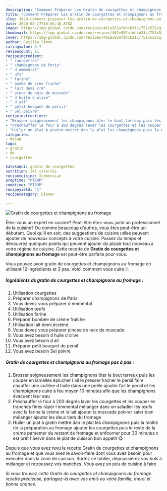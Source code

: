 ```yaml
---
description: "Comment Préparer Les Gratin de courgettes et champignons au fromage"
title: "Comment Préparer Les Gratin de courgettes et champignons au fromage"
slug: 3829-comment-preparer-les-gratin-de-courgettes-et-champignons-au-fromage
date: 2020-08-17T16:56:48.878Z
image: https://img-global.cpcdn.com/recipes/461e582afddcb31c/751x532cq70/gratin-de-courgettes-et-champignons-au-fromage-photo-principale-de-la-recette.jpg
thumbnail: https://img-global.cpcdn.com/recipes/461e582afddcb31c/751x532cq70/gratin-de-courgettes-et-champignons-au-fromage-photo-principale-de-la-recette.jpg
cover: https://img-global.cpcdn.com/recipes/461e582afddcb31c/751x532cq70/gratin-de-courgettes-et-champignons-au-fromage-photo-principale-de-la-recette.jpg
author: Cecilia Simon
ratingvalue: 3.7
reviewcount: 11
recipeingredient:
- " courgettes"
- " champignons de Paris"
- " d emmental"
- " ufs"
- " farine"
- " bombe de crme frache"
- " lait demi crm"
- " pince de noix de muscade"
- " d huile d olive"
- " d ail"
- " petit bouquet de persil"
- " Sel poivre"
recipeinstructions:
- "Brosser soigneusement les champignons ôter le bout terreux puis les couper en lamelles éplucher l ail le presser hacher le persil faire chauffer une cuillère d huile dans une poêle ajouter l’ail le persil et les champignons cuire à feu moyen 10 minutes afin que les champignons évacuent leur eau"
- "Préchauffer le four à 200 degrés laver les courgettes et les couper en tranches fines râper l emmental mélanger dans un saladier les œufs avec la farine la crème et le lait ajouter la muscade poivrer saler bien mélanger ajouter les deux tiers du fromage"
- "Huiler un plat à gratin mettre dan le plat les champignons puis la moitié de la préparation au fromage ajouter les courgettes puis le reste de la crème parsemer du restant de fromage et enfourner pour 30 minutes c est prêt ! Servir dans le plat de cuisson bon appétit 😋"
categories:
- Resep
tags:
- gratin
- de
- courgettes

katakunci: gratin de courgettes 
nutrition: 241 calories
recipecuisine: Indonesian
preptime: "PT24M"
cooktime: "PT33M"
recipeyield: "1"
recipecategory: Dinner

---
```



![Gratin de courgettes et champignons au fromage](https://img-global.cpcdn.com/recipes/461e582afddcb31c/751x532cq70/gratin-de-courgettes-et-champignons-au-fromage-photo-principale-de-la-recette.jpg)

Êtes-vous un expert en cuisine? Peut-être êtes-vous juste un professionnel de la cuisine? Ou comme beaucoup d'autres, vous êtes peut-être un débutant. Quoi qu'il en soit, des suggestions de cuisine utiles peuvent ajouter de nouveaux concepts à votre cuisine. Passez du temps et découvrez quelques points qui peuvent ajouter du plaisir tout nouveau à votre régime de cuisine. Cette recette de <strong> Gratin de courgettes et champignons au fromage </strong> est peut-être parfaite pour vous.

<!--inarticleads1-->

Vous pouvez avoir gratin de courgettes et champignons au fromage en utilisant 12 Ingrédients et 3 pas. Voici comment vous cuire il.

##### Ingrédients de gratin de courgettes et champignons au fromage :

1. Utilisation  courgettes
1. Préparer  champignons de Paris
1. Vous devez vous préparer  d emmental
1. Utilisation  œufs
1. Utilisation  farine
1. Préparer  bombée de crème fraîche
1. Utilisation  lait demi écrémé
1. Vous devez vous préparer  pincée de noix de muscade
1. Vous avez besoin  d huile d olive
1. Vous avez besoin  d ail
1. Préparer  petit bouquet de persil
1. Vous avez besoin  Sel poivre




<!--inarticleads2-->

##### Gratin de courgettes et champignons au fromage pas à pas :

1. Brosser soigneusement les champignons ôter le bout terreux puis les couper en lamelles éplucher l ail le presser hacher le persil faire chauffer une cuillère d huile dans une poêle ajouter l’ail le persil et les champignons cuire à feu moyen 10 minutes afin que les champignons évacuent leur eau
1. Préchauffer le four à 200 degrés laver les courgettes et les couper en tranches fines râper l emmental mélanger dans un saladier les œufs avec la farine la crème et le lait ajouter la muscade poivrer saler bien mélanger ajouter les deux tiers du fromage
1. Huiler un plat à gratin mettre dan le plat les champignons puis la moitié de la préparation au fromage ajouter les courgettes puis le reste de la crème parsemer du restant de fromage et enfourner pour 30 minutes c est prêt ! Servir dans le plat de cuisson bon appétit 😋




<!--inarticleads1-->

<p>
Depuis que vous avez revu la recette Gratin de courgettes et champignons au fromage et que vous avez le savoir-faire dont vous avez besoin pour exécuter dans la zone de cuisson. Sortez ce tablier, dépoussiérez vos bols à mélanger et retroussez vos manches. Vous avez un peu de cuisine à faire.
</p>

<p>
<i>Si vous trouvez cette Gratin de courgettes et champignons au fromage recette précieuse, partagez-la avec vos amis ou votre famille, merci et bonne chance.</i>
</p>
